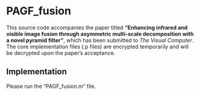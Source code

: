 # PAGF_fusion
This source code accompanies the paper titled **“Enhancing infrared and visible image fusion through asymmetric multi-scale decomposition with a novel pyramid filter”**, which has been submitted to *The Visual Computer*. The core implementation files (.p files) are encrypted temporarily and will be decrypted upon the paper’s acceptance.
## Implementation
Please run the “PAGF_fusion.m” file.
